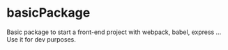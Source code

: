 # basicPackage
Basic package to start a front-end project with webpack, babel, express ...
Use it for dev purposes.
